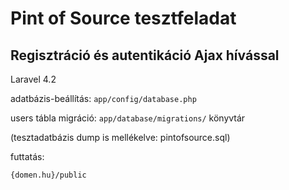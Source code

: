 # Pint of Source tesztfeladat

## Regisztráció és autentikáció Ajax hívással

Laravel 4.2

adatbázis-beállítás:
`app/config/database.php`

users tábla migráció:
`app/database/migrations/` könyvtár

(tesztadatbázis dump is mellékelve: pintofsource.sql)

futtatás:

`{domen.hu}/public`





